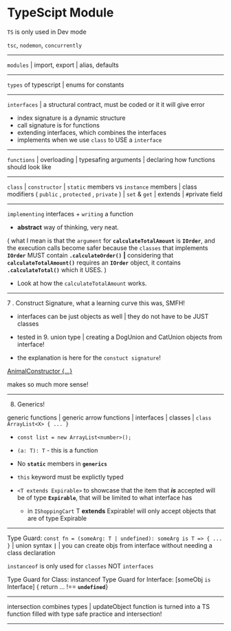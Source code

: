 # TypeScipt Module

`TS` is only used in Dev mode

`tsc`, `nodemon`, `concurrently`

---

`modules` | import, export | alias, defaults

---

`types` of typescript | enums for constants

---

`interfaces` | a structural contract, must be coded or it it will give error

-   index signature is a dynamic structure
-   call signature is for functions
-   extending interfaces, which combines the interfaces
-   implements when we use `class` to USE a `interface`

---

`functions` | overloading | typesafing arguments | declaring how functions should look like

---

`class` | `constructor` | `static` members vs `instance` members | class modifiers ( `public` , `protected` , `private` ) | `set` & `get` | extends | `#`private field

---

`implementing` interfaces + `writing` a function

-   **abstract** way of thinking, very neat.

( what I mean is that the `argument` for **`calculateTotalAmount`** is **`IOrder`**, and the execution calls become safer because the `classes` that implements **`IOrder`** MUST contain **`.calculateOrder()`** **|** considering that **`calculateTotalAmount()`** requires an **`IOrder`** object, it contains **`.calculateTotal()`** which it USES. )

-   Look at how the `calculateTotalAmount` works.

---

7 . Construct Signature, what a learning curve this was, SMFH!

-   interfaces can be just objects as well | they do not have to be JUST classes

-   tested in 9. union type | creating a DogUnion and CatUnion objects from interface!

-   the explanation is here for the `constuct signature`!

[AnimalConstructor<T> {...}](https://stackoverflow.com/questions/13407036/how-does-interfaces-with-construct-signatures-work)

makes so much more sense!

---

8. Generics!

generic functions | generic arrow functions | interfaces | classes | `class ArrayList<X> { ... } `

-   `const list = new ArrayList<number>();`

-   `(a: T): T` - this is a function

-   No **`static`** members in **`generics`**

-   `this` keyword must be explictly typed

-   `<T extends Expirable>` to showcase that the item that **_is_** accepted will be of type **`Expirable`**, that will be limited to what interface has
    -   in `IShoppingCart` T **extends** Expirable! will only accept objects that are of type Expirable

---

Type Guard: `const fn = (someArg: T | undefined): someArg is T => { ... }` | union syntax **`|`** | you can create objs from interface without needing a class declaration

`instanceof` is only used for `classes` NOT `interfaces`

Type Guard for Class: instanceof
Type Guard for Interface: [someObj `is` Interface] { return ... !== **`undefined`**}

---

intersection combines types | updateObject function is turned into a TS function filled with type safe practice and intersection!

---
